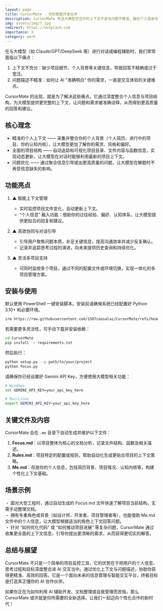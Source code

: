 ```yaml
---
layout: page
title: CursorMate - 你的智能开发伙伴
description: CursorMate 专注大模型交互中的上下文不足与问题不精准，融合个人信息与项目结构，自动生成精准上下文并引导提出更优问题；让用户的思考过程与目标无缝融入智能协作，打造真正懂你的个性化助手。
img: assets/img/7.jpg
redirect: https://unsplash.com
importance: 3
category: work
---
```


在与大模型（如 Claude/GPT/DeepSeek 等）进行对话或编程辅助时，我们常常面临以下痛点：

1. 上下文不充分：缺少项目细节、个人背景等关键信息，导致回答不精确或过于宽泛。
2. 问题描述不精准：如何让 AI “准确明白” 你的需求，一直是交互体验的关键难点。

CursorMate 的出现，就是为了解决这些痛点。它通过深度整合个人信息与项目结构，为大模型提供更完整的上下文，让问题和需求被准确诠释，从而得到更高质量的回答和建议。

## 核心理念

- 精准的个人上下文 —— 采集并整合你的个人背景（个人简历、进行中的项目、你的认知内核），让大模型更加了解你的需求、风格和偏好。
- 全面的项目结构 —— 自动追踪和可视化项目目录、文件内容与函数信息，实现动态更新，让大模型在对话时能够利用最新的项目上下文。
- 问题优化 —— 通过聚合信息引导提出更高质量的问题，让大模型在解题时不再受信息缺失的影响。

## 功能亮点

1. ▲ 智能上下文管理

   - 实时监控项目文件变化，自动更新上下文。
   - “个人信息” 融入功能：借助你的过往经验、偏好、认知体系，让大模型提供更贴合的回复和建议。

2. ▲ 高效协同与对话引导

   - 引导用户聚焦问题本质，补足关键信息，提高沟通效率并减少反复确认。
   - 记录并追踪思考过程的演进，向未来提供历史查询和持续优化。

3. ▲ 灵活多项目支持
   - 可同时监控多个项目，通过不同的配置文件或环境切换，实现一体化的多项目管理方案。

## 安装与使用

默认使用 PowerShell 一键安装脚本。安装前请确保系统已经配置好 Python 3.10+ 和必要环境。

```bash
irm https://raw.githubusercontent.com/1587causalai/CursorMate/refs/heads/me/install.ps1 | iex
```

若需要更多灵活性，可手动下载并安装依赖：

```bash
cd CursorMate
pip install -r requirements.txt
```

然后执行：

```bash
python setup.py --p path/to/your/project
python focus.py
```

请确保你已经设置好 Gemini API Key，方便使用大模型相关功能：

```bash
# Windows
set GEMINI_API_KEY=your_api_key_here

# Mac/Linux
export GEMINI_API_KEY=your_api_key_here
```

## 关键文件及内容

CursorMate 会在 `.me` 目录下自动生成并维护以下文件：

1. **Focus.md**：以项目整体为核心的文档分析，记录文件结构、函数及相关描述。
2. **Rules.md**：项目特定的配置或规则，帮助自动化生成更贴合项目的上下文策略。
3. **Me.md**：存放你的个人信息，包括简历背景、项目情况、认知内核等，构建个性化上下文基础。

## 场景示例

・ 面对大型工程时，通过自动生成的 Focus.md 文件快速了解项目当前结构，无需手动整理文档。  
・ 拥有多重角色或背景（如设计师、开发者、项目管理者等），也能借助 Me.md 文件中的个人信息，让大模型根据适当的角色上下文回答问题。  
・ 针对 “如何优化代码” 或 “如何推动项目进展” 等复杂问题，CursorMate 通过收集更全面的上下文信息，引导你提出更清晰的需求，从而获得更切实的解答。

## 总结与展望

CursorMate 不只是一个简单的项目监控工具，它的优势在于把用户的个人信息、思考过程和目标深度整合进 AI 交互当中。通过优化上下文与问题描述，协助你获得更精准、高效的回答。它是一个面向未来的信息管理与智能交互平台，终极目标是打造真正懂你的 AI 协作伙伴。

如果你正在为如何利用 AI 辅助开发、文档整理或自我管理而苦恼，那么 CursorMate 或许就是你所需要的全新选择。让我们一起迈向个性化合作的新时代！
